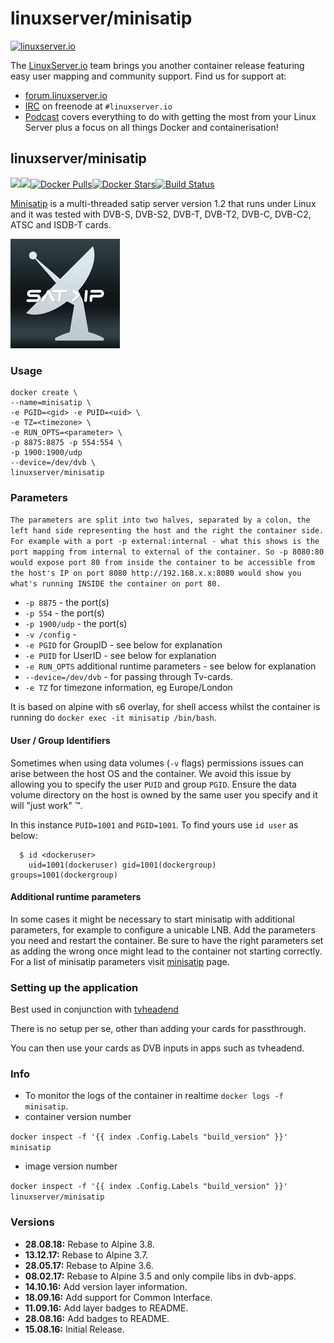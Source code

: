 # linuxserver/minisatip

[![linuxserver.io](https://raw.githubusercontent.com/linuxserver/docker-templates/master/linuxserver.io/img/linuxserver_medium.png)](https://linuxserver.io)

The [LinuxServer.io](https://linuxserver.io) team brings you another container release featuring easy user mapping and community support. Find us for support at:

* [forum.linuxserver.io](https://forum.linuxserver.io)
* [IRC](https://www.linuxserver.io/irc/) on freenode at `#linuxserver.io`
* [Podcast](https://www.linuxserver.io/podcast/) covers everything to do with getting the most from your Linux Server plus a focus on all things Docker and containerisation!

## linuxserver/minisatip

[![](https://images.microbadger.com/badges/version/linuxserver/minisatip.svg)](https://microbadger.com/images/linuxserver/minisatip)[![](https://images.microbadger.com/badges/image/linuxserver/minisatip.svg)](https://microbadger.com/images/linuxserver/minisatip)[![Docker Pulls](https://img.shields.io/docker/pulls/linuxserver/minisatip.svg)](https://hub.docker.com/r/linuxserver/minisatip/)[![Docker Stars](https://img.shields.io/docker/stars/linuxserver/minisatip.svg)](https://hub.docker.com/r/linuxserver/minisatip/)[![Build Status](https://ci.linuxserver.io/buildStatus/icon?job=Docker-Builders/x86-64/x86-64-minisatip)](https://ci.linuxserver.io/job/Docker-Builders/job/x86-64/job/x86-64-minisatip/)

[Minisatip](https://github.com/catalinii/minisatip) is a multi-threaded satip server version 1.2 that runs under Linux and it was tested with DVB-S, DVB-S2, DVB-T, DVB-T2, DVB-C, DVB-C2, ATSC and ISDB-T cards.

[![minisatip](https://raw.githubusercontent.com/linuxserver/docker-templates/master/linuxserver.io/img/minisatip-icon.png)](https://github.com/catalinii/minisatip)

### Usage

```text
docker create \
--name=minisatip \
-e PGID=<gid> -e PUID=<uid> \
-e TZ=<timezone> \
-e RUN_OPTS=<parameter> \
-p 8875:8875 -p 554:554 \
-p 1900:1900/udp
--device=/dev/dvb \
linuxserver/minisatip
```

### Parameters

`The parameters are split into two halves, separated by a colon, the left hand side representing the host and the right the container side. For example with a port -p external:internal - what this shows is the port mapping from internal to external of the container. So -p 8080:80 would expose port 80 from inside the container to be accessible from the host's IP on port 8080 http://192.168.x.x:8080 would show you what's running INSIDE the container on port 80.`

* `-p 8875` - the port\(s\)
* `-p 554` - the port\(s\)
* `-p 1900/udp` - the port\(s\)
* `-v /config` -
* `-e PGID` for GroupID - see below for explanation
* `-e PUID` for UserID - see below for explanation
* `-e RUN_OPTS` additional runtime parameters - see below for explanation
* `--device=/dev/dvb` - for passing through Tv-cards.
* `-e TZ` for timezone information, eg Europe/London

It is based on alpine with s6 overlay, for shell access whilst the container is running do `docker exec -it minisatip /bin/bash`.

#### User / Group Identifiers

Sometimes when using data volumes \(`-v` flags\) permissions issues can arise between the host OS and the container. We avoid this issue by allowing you to specify the user `PUID` and group `PGID`. Ensure the data volume directory on the host is owned by the same user you specify and it will "just work" ™.

In this instance `PUID=1001` and `PGID=1001`. To find yours use `id user` as below:

```text
  $ id <dockeruser>
    uid=1001(dockeruser) gid=1001(dockergroup) groups=1001(dockergroup)
```

#### Additional runtime parameters

In some cases it might be necessary to start minisatip with additional parameters, for example to configure a unicable LNB. Add the parameters you need and restart the container. Be sure to have the right parameters set as adding the wrong once might lead to the container not starting correctly. For a list of minisatip parameters visit [minisatip](https://github.com/catalinii/minisatip) page.

### Setting up the application

Best used in conjunction with [tvheadend](https://github.com/linuxserver/docker-tvheadend)

There is no setup per se, other than adding your cards for passthrough.

You can then use your cards as DVB inputs in apps such as tvheadend.

### Info

* To monitor the logs of the container in realtime `docker logs -f minisatip`.
* container version number

`docker inspect -f '{{ index .Config.Labels "build_version" }}' minisatip`

* image version number

`docker inspect -f '{{ index .Config.Labels "build_version" }}' linuxserver/minisatip`

### Versions

* **28.08.18:** Rebase to Alpine 3.8.
* **13.12.17:** Rebase to Alpine 3.7.
* **28.05.17:** Rebase to Alpine 3.6.
* **08.02.17:** Rebase to Alpine 3.5 and only compile libs in dvb-apps.
* **14.10.16:** Add version layer information.
* **18.09.16:** Add support for Common Interface.
* **11.09.16:** Add layer badges to README.
* **28.08.16:** Add badges to README.
* **15.08.16:** Initial Release.

